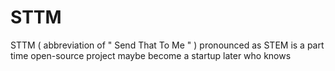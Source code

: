 # STTM
 STTM ( abbreviation of " Send That To Me " ) pronounced as STEM is a part time open-source project maybe become a startup later who knows
